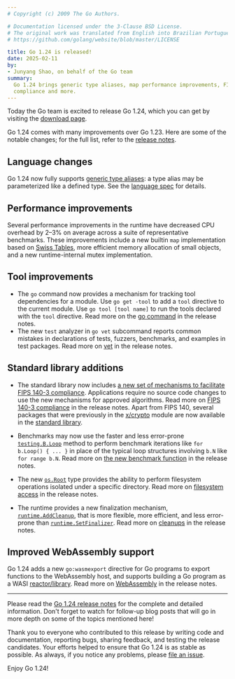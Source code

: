 ```yaml
---
# Copyright (c) 2009 The Go Authors.

# Documentation licensed under the 3-Clause BSD License.
# The original work was translated from English into Brazilian Portuguese.
# https://github.com/golang/website/blob/master/LICENSE

title: Go 1.24 is released!
date: 2025-02-11
by:
- Junyang Shao, on behalf of the Go team
summary:
  Go 1.24 brings generic type aliases, map performance improvements, FIPS 140
  compliance and more.
---
```


Today the Go team is excited to release Go 1.24,
which you can get by visiting the [download page](/dl/).

Go 1.24 comes with many improvements over Go 1.23. Here are some of the notable
changes; for the full list, refer to the [release notes](/doc/go1.24).

## Language changes

<!-- go.dev/issue/46477 -->
Go 1.24 now fully supports [generic type aliases](/issue/46477): a type alias
may be parameterized like a defined type.
See the [language spec](/ref/spec#Alias_declarations) for details.

## Performance improvements

<!-- go.dev/issue/54766, go.dev/cl/614795, go.dev/issue/68578 -->
Several performance improvements in the runtime have decreased CPU overhead
by 2–3% on average across a suite of representative benchmarks. These
improvements include a new builtin `map` implementation based on
[Swiss Tables](https://abseil.io/about/design/swisstables), more efficient
memory allocation of small objects, and a new runtime-internal mutex
implementation.

## Tool improvements

- <!-- go.dev/issue/48429 -->
  The `go` command now provides a mechanism for tracking tool dependencies for a
  module. Use `go get -tool` to add a `tool` directive to the current module. Use
  `go tool [tool name]` to run the tools declared with the `tool` directive.
  Read more on the [go command](/doc/go1.24#go-command) in the release notes.
- <!-- go.dev/issue/44251 -->
  The new `test` analyzer in `go vet` subcommand reports common mistakes in
  declarations of tests, fuzzers, benchmarks, and examples in test packages.
  Read more on [vet](/doc/go1.24#vet) in the release notes.

## Standard library additions

- The standard library now includes [a new set of mechanisms to facilitate
  FIPS 140-3 compliance](/doc/security/fips140). Applications require no source code
  changes to use the new mechanisms for approved algorithms. Read more
  on [FIPS 140-3 compliance](/doc/go1.24#fips140) in the release notes.
  Apart from FIPS 140, several packages that were previously in the
  [x/crypto](/pkg/golang.org/x/crypto) module are now available in the
  [standard library](/doc/go1.24#crypto-mlkem).

- Benchmarks may now use the faster and less error-prone
  [`testing.B.Loop`](/pkg/testing#B.Loop) method to perform benchmark iterations
  like `for b.Loop() { ... }` in place of the typical loop structures involving
  `b.N` like `for range b.N`. Read more on
  [the new benchmark function](/doc/go1.24#new-benchmark-function) in the
  release notes.

- The new [`os.Root`](/pkg/os#Root) type provides the ability to perform
  filesystem operations isolated under a specific directory. Read more on
  [filesystem access](/doc/go1.24#directory-limited-filesystem-access) in the
  release notes.

- The runtime provides a new finalization mechanism,
  [`runtime.AddCleanup`](/pkg/runtime#AddCleanup), that is more flexible,
  more efficient, and less error-prone than
  [`runtime.SetFinalizer`](/pkg/runtime#SetFinalizer). Read more on
  [cleanups](/doc/go1.24#improved-finalizers) in the release notes.

## Improved WebAssembly support

<!-- go.dev/issue/65199, CL 603055 -->
Go 1.24 adds a new `go:wasmexport` directive for Go programs to export
functions to the WebAssembly host, and supports building a Go program as a WASI
[reactor/library](https://github.com/WebAssembly/WASI/blob/63a46f61052a21bfab75a76558485cf097c0dbba/legacy/application-abi.md#current-unstable-abi).
Read more on [WebAssembly](/doc/go1.24#wasm) in the release notes.

---


Please read the [Go 1.24 release notes](/doc/go1.24) for the complete and
detailed information. Don't forget to watch for follow-up blog posts that
will go in more depth on some of the topics mentioned here!

Thank you to everyone who contributed to this release by writing code and
documentation, reporting bugs, sharing feedback, and testing the release
candidates. Your efforts helped to ensure that Go 1.24 is as stable as possible.
As always, if you notice any problems, please [file an issue](/issue/new).

Enjoy Go 1.24!

